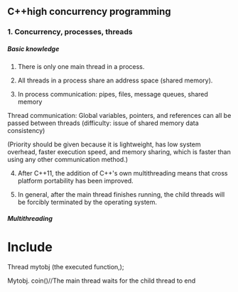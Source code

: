 ## C++high concurrency programming



### 1. Concurrency, processes, threads





##### Basic knowledge



1. There is only one main thread in a process.



2. All threads in a process share an address space (shared memory).



3. In process communication: pipes, files, message queues, shared memory



Thread communication: Global variables, pointers, and references can all be passed between threads (difficulty: issue of shared memory data consistency)



(Priority should be given because it is lightweight, has low system overhead, faster execution speed, and memory sharing, which is faster than using any other communication method.)



4. After C++11, the addition of C++'s own multithreading means that cross platform portability has been improved.



5. In general, after the main thread finishes running, the child threads will be forcibly terminated by the operating system.





##### Multithreading



# Include<thread>



Thread mytobj (the executed function,);



Mytobj. coin()//The main thread waits for the child thread to end